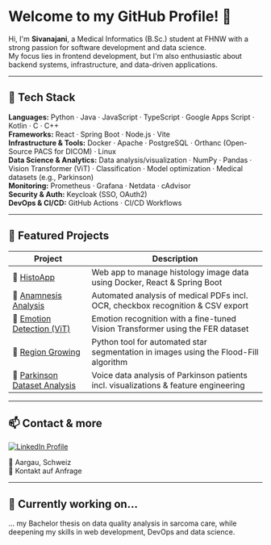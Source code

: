 # Welcome to my GitHub Profile! 👋

Hi, I'm **Sivanajani**, a Medical Informatics (B.Sc.) student at FHNW with a strong passion for software development and data science.  
My focus lies in frontend development, but I'm also enthusiastic about backend systems, infrastructure, and data-driven applications.

---

## 🚀 Tech Stack

**Languages:** Python · Java · JavaScript · TypeScript · Google Apps Script · Kotlin · C · C++  
**Frameworks:** React · Spring Boot · Node.js · Vite  
**Infrastructure & Tools:** Docker · Apache · PostgreSQL · Orthanc (Open-Source PACS for DICOM) · Linux  
**Data Science & Analytics:** Data analysis/visualization · NumPy · Pandas · Vision Transformer (ViT) · Classification · Model optimization · Medical datasets (e.g., Parkinson)  
**Monitoring:** Prometheus · Grafana · Netdata · cAdvisor  
**Security & Auth:** Keycloak (SSO, OAuth2)  
**DevOps & CI/CD:** GitHub Actions · CI/CD Workflows  

---

## 💼 Featured Projects

| Project | Description |
|--------|-------------|
| 🔬 [HistoApp](https://github.com/Sivanajani/HistoApp) | Web app to manage histology image data using Docker, React & Spring Boot |
| 🧾 [Anamnesis Analysis](https://github.com/Sivanajani/Anamnese-Formular) | Automated analysis of medical PDFs incl. OCR, checkbox recognition & CSV export |
| 🤖 [Emotion Detection (ViT)](https://github.com/Sivanajani/Emotion-Recognition-with-Vision-Transformer) | Emotion recognition with a fine-tuned Vision Transformer using the FER dataset |
| 🌌 [Region Growing](https://github.com/Sivanajani/RegionGrowingLabeln) | Python tool for automated star segmentation in images using the Flood-Fill algorithm |
| 🧠 [Parkinson Dataset Analysis](https://github.com/Sivanajani/Parkinson-Datensatzanalyse) | Voice data analysis of Parkinson patients incl. visualizations & feature engineering |

---

## 📫 Contact & more
<p>
  <a href="https://www.linkedin.com/in/sivanajani-sivakumar/" target="_blank">
    <img src="https://img.shields.io/badge/LinkedIn-Sivanajani-blue?style=for-the-badge&logo=linkedin" alt="LinkedIn Profile">
  </a>
</p>

📍 Aargau, Schweiz  
📧 Kontakt auf Anfrage 

---

## 🌱 Currently working on...
... my Bachelor thesis on data quality analysis in sarcoma care, while deepening my skills in web development, DevOps and data science.
